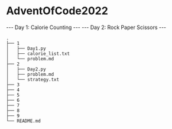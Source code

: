 # AdventOfCode2022
--- Day 1: Calorie Counting ---
--- Day 2: Rock Paper Scissors ---

```
.
├── 1
│   ├── Day1.py
│   ├── calorie_list.txt
│   └── problem.md
├── 2
│   ├── Day2.py
│   ├── problem.md
│   └── strategy.txt
├── 3
├── 4
├── 5
├── 6
├── 7
├── 8
├── 9
└── README.md
```
